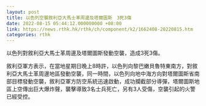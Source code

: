 ```yaml
---
layout: post
title: 以色列空襲敘利亞大馬士革周邊及塔爾圖斯　3死3傷
date: 2022-08-15 05:44:12.000000000 +08:00
link: https://news.rthk.hk/rthk/ch/component/k2/1662408-20220815.htm
categories: rthk
---
```


以色列對敘利亞大馬士革周邊及塔爾圖斯發動空襲，造成3死3傷。

敘利亞軍方表示，在當地星期日晚上8時許，以色列向黎巴嫩貝魯特東南方，對敘利亞大馬士革周邊地區發動空襲，同一時間，以色列向地中海方向對塔爾圖斯省南部目標發動空襲，敘利亞軍方防空系統迅速啟動，成功攔截部分導彈，塔爾圖斯地區上空傳出巨大爆炸聲，襲擊導致3名士兵死亡，另有3人受傷，空襲引起的火警已經受控。
